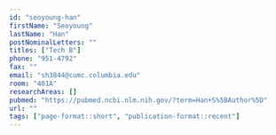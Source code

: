 ```yaml
---
id: "seoyoung-han"
firstName: "Seoyoung"
lastName: "Han"
postNominalLetters: ""
titles: ["Tech B"]
phone: "951-4792"
fax: ""
email: "sh3844@cumc.columbia.edu"
room: "401A"
researchAreas: []
pubmed: "https://pubmed.ncbi.nlm.nih.gov/?term=Han+S%5BAuthor%5D"
url: ""
tags: ["page-format::short", "publication-format::recent"]
---
```

